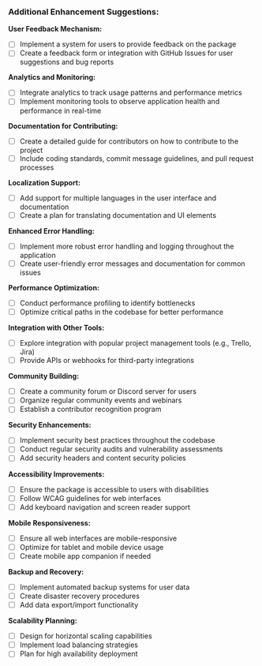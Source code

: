 ### Additional Enhancement Suggestions:

**User Feedback Mechanism:**
- [ ] Implement a system for users to provide feedback on the package
- [ ] Create a feedback form or integration with GitHub Issues for user suggestions and bug reports

**Analytics and Monitoring:**
- [ ] Integrate analytics to track usage patterns and performance metrics
- [ ] Implement monitoring tools to observe application health and performance in real-time

**Documentation for Contributing:**
- [ ] Create a detailed guide for contributors on how to contribute to the project
- [ ] Include coding standards, commit message guidelines, and pull request processes

**Localization Support:**
- [ ] Add support for multiple languages in the user interface and documentation
- [ ] Create a plan for translating documentation and UI elements

**Enhanced Error Handling:**
- [ ] Implement more robust error handling and logging throughout the application
- [ ] Create user-friendly error messages and documentation for common issues

**Performance Optimization:**
- [ ] Conduct performance profiling to identify bottlenecks
- [ ] Optimize critical paths in the codebase for better performance

**Integration with Other Tools:**
- [ ] Explore integration with popular project management tools (e.g., Trello, Jira)
- [ ] Provide APIs or webhooks for third-party integrations

**Community Building:**
- [ ] Create a community forum or Discord server for users
- [ ] Organize regular community events and webinars
- [ ] Establish a contributor recognition program

**Security Enhancements:**
- [ ] Implement security best practices throughout the codebase
- [ ] Conduct regular security audits and vulnerability assessments
- [ ] Add security headers and content security policies

**Accessibility Improvements:**
- [ ] Ensure the package is accessible to users with disabilities
- [ ] Follow WCAG guidelines for web interfaces
- [ ] Add keyboard navigation and screen reader support

**Mobile Responsiveness:**
- [ ] Ensure all web interfaces are mobile-responsive
- [ ] Optimize for tablet and mobile device usage
- [ ] Create mobile app companion if needed

**Backup and Recovery:**
- [ ] Implement automated backup systems for user data
- [ ] Create disaster recovery procedures
- [ ] Add data export/import functionality

**Scalability Planning:**
- [ ] Design for horizontal scaling capabilities
- [ ] Implement load balancing strategies
- [ ] Plan for high availability deployment

